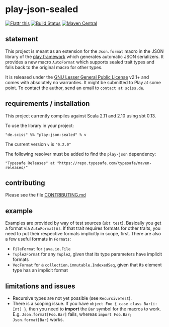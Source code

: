# play-json-sealed

[![Flattr this](http://api.flattr.com/button/flattr-badge-large.png)](https://flattr.com/submit/auto?user_id=sciss&url=https%3A%2F%2Fgithub.com%2FSciss%2Fplay-json-sealed&title=play-json-sealed&language=Scala&tags=github&category=software)
[![Build Status](https://travis-ci.org/Sciss/play-json-sealed.svg?branch=master)](https://travis-ci.org/Sciss/play-json-sealed)
[![Maven Central](https://maven-badges.herokuapp.com/maven-central/de.sciss/play-json-sealed_2.11/badge.svg)](https://maven-badges.herokuapp.com/maven-central/de.sciss/play-json-sealed_2.11)

## statement

This project is meant as an extension for the `Json.format` macro in the JSON library of the [play framework](https://github.com/mandubian/play-json-alone) which  generates automatic JSON serializers. It provides a new macro `AutoFormat` which supports sealed trait types and falls back to the original macro for other types.

It is released under the [GNU Lesser General Public License](https://raw.github.com/Sciss/play-json-sealed/master/LICENSE) v2.1+ and comes with absolutely no warranties. It might be submitted to Play at some point. To contact the author, send an email to `contact at sciss.de`.

## requirements / installation

This project currently compiles against Scala 2.11 and 2.10 using sbt 0.13.

To use the library in your project:

    "de.sciss" %% "play-json-sealed" % v

The current version `v` is `"0.2.0"`

The following resolver must be added to find the `play-json` dependency:

    "Typesafe Releases" at "https://repo.typesafe.com/typesafe/maven-releases/"

## contributing

Please see the file [CONTRIBUTING.md](CONTRIBUTING.md)

## example

Examples are provided by way of test sources (`sbt test`). Basically you get a format via `AutoFormat[A]`. If that trait requires formats for other traits, you need to put their respective formats implicitly in scope, first. There are also a few useful formats in `Formats`:

- `FileFormat` for `java.io.File`
- `Tuple2Format` for any `Tuple2`, given that its type parameters have implicit formats
- `VecFormat` for a `collection.immutable.IndexedSeq`, given that its element type has an implicit format

## limitations and issues

- Recursive types are not yet possible (see `RecursiveTest`).
- There is a scoping issue. If you have `object Foo { case class Bar(i: Int) }`, then you need to __import__ the `Bar` symbol for the macros to work. E.g. `Json.format[Foo.Bar]` fails, whereas `import Foo.Bar; Json.format[Bar]` works.
